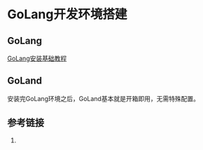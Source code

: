 # GoLang开发环境搭建


## GoLang

[GoLang安装基础教程](work/note/programming-language/Go/GoLang安装基础教程.md)

## GoLand

安装完GoLang环境之后，GoLand基本就是开箱即用，无需特殊配置。

## 参考链接
1. 
